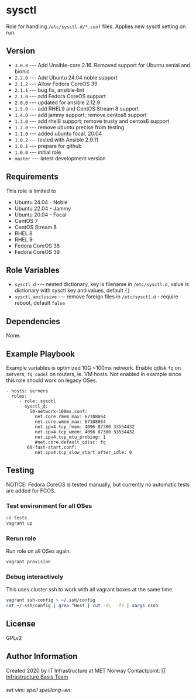 sysctl
======

Role for handling `/etc/sysctl.d/*.conf` files. Applies new sysctl setting on run.

Version
-------

* `3.0.0` --- Add Unsible-core 2.16. Removed support for Ubuntu xenial and bionic
* `2.2.0` --- Add Ubuntu 24.04 noble support
* `2.1.2` --- Allow Fedora CoreOS 39
* `2.1.1` --- bug fix, ansible-lint
* `2.1.0` --- add Fedora CoreOS support
* `2.0.0` --- updated for ansible 2.12.9
* `1.5.0` --- add RHEL9 and CentOS Stream 8 support
* `1.4.0` --- add jammy support; remove centos8 support
* `1.3.0` --- add rhel8 support; remove trusty and centos6 support
* `1.2.0` --- remove ubuntu precise from testing
* `1.1.0` --- added ubuntu focal, 20.04
* `1.0.2` --- tested with Ansible 2.9.11
* `1.0.1` --- prepare for github
* `1.0.0` --- initial role
* `master` --- latest development version

Requirements
------------

This role is limited to

* Ubuntu 24.04 - Noble
* Ubuntu 22.04 - Jammy
* Ubuntu 20.04 - Focal
* CentOS 7
* CentOS Stream 8
* RHEL 8
* RHEL 9
* Fedora CoreOS 38
* Fedora CoreOS 39

Role Variables
--------------


* `sysctl_d` --- nested dictionary, key is filename in `/etc/sysctl.d`, value is dictionary with sysctl key and values, default `{}`
* `sysctl_exclusive` --- remove foreign files in `/etc/sysctl.d` - require reboot, default `false`

Dependencies
------------

None.

Example Playbook
----------------

Example variables is optimized 10G <100ms network. Enable qdisk `fq` on servers, `fq_codel` on routers, ie. VM hosts. Not enabled in example since this role should work on legacy OSes.

    - hosts: servers
      roles:
         - role: sysctl
           sysctl_d:
             50-network-100ms.conf:
               net.core.rmem_max: 67108864
               net.core.wmem_max: 67108864
               net.ipv4.tcp_rmem: 4096 87380 33554432
               net.ipv4.tcp_wmem: 4096 87380 33554432
               net.ipv4.tcp_mtu_probing: 1
               #net.core.default_qdisc: fq
            60-fast-start.conf:
               net.ipv4.tcp_slow_start_after_idle: 0

Testing
-------

NOTICE: Fedora CoreOS is tested manually, but currently no automatic tests
are added for FCOS.

### Test environment for all OSes

```bash
cd tests
vagrant up
```

### Rerun role

Run role on all OSes again.

```bash
vagrant provision
```

### Debug interactively

This uses cluster ssh to work with all vagrant boxes at the same time.

```bash
vagrant ssh-config > ~/.ssh/config
cat ~/.ssh/config | grep ^Host | cut -d\  -f2 | xargs cssh
```

License
-------

GPLv2

Author Information
------------------

Created 2020 by IT Infrastructure at MET Norway
Contactpoint: [IT Infrastructure Basis Team](mailto:it-is-basis@met.no)

###### set vim: spell spelllang=en:
